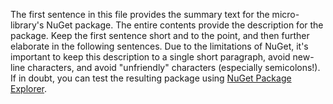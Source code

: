 The first sentence in this file provides the summary text for the micro-library's NuGet package. The entire contents provide the description for the package. Keep the first sentence short and to the point, and then further elaborate in the following sentences. Due to the limitations of NuGet, it's important to keep this description to a single short paragraph, avoid new-line characters, and avoid "unfriendly" characters (especially semicolons!). If in doubt, you can test the resulting package using [NuGet Package Explorer](https://github.com/NuGetPackageExplorer/NuGetPackageExplorer).